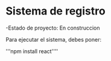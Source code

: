 <h1> Sistema de registro</h1>

-Estado de proyecto: En construccion 

Para ejecutar el sistema, debes poner:

'''npm install react''''
